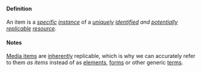 #### Definition

An item is a *[specific](https://github.com/gcassel/Modular-Organization-Terminology/blob/master/terms/specific.md) [instance](https://github.com/gcassel/Modular-Organization-Terminology/blob/master/terms/instance.md)* of a *[uniquely](https://github.com/gcassel/Modular-Organization-Terminology/blob/master/terms/unique.md) [identified](https://github.com/gcassel/Modular-Organization-Terminology/blob/master/terms/identify.md) and [potentially](https://github.com/gcassel/Modular-Organization-Terminology/blob/master/terms/potential.md) [replicable](https://github.com/gcassel/Modular-Organization-Terminology/blob/master/terms/replicate.md) [resource](https://github.com/gcassel/Modular-Organization-Terminology/blob/master/terms/resource.md)*.

#### Notes

[Media items](https://github.com/gcassel/Modular-Organization-Terminology/blob/master/terms/media-item.md) are [inherently](https://github.com/gcassel/Modular-Organization-Terminology/blob/master/terms/inhere.md) replicable, which is why we can accurately refer to them *as items* instead of as [elements](https://github.com/gcassel/Modular-Organization-Terminology/blob/master/terms/element.md), [forms](https://github.com/gcassel/Modular-Organization-Terminology/blob/master/terms/form.md) or other generic [terms](https://github.com/gcassel/Modular-Organization-Terminology/blob/master/terms/term.md).
